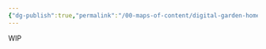 ```yaml
---
{"dg-publish":true,"permalink":"/00-maps-of-content/digital-garden-home/","tags":["gardenEntry"],"created":"2024-08-31T03:26:16-04:00","updated":"2024-08-31T03:56:08-04:00"}
---
```


WIP